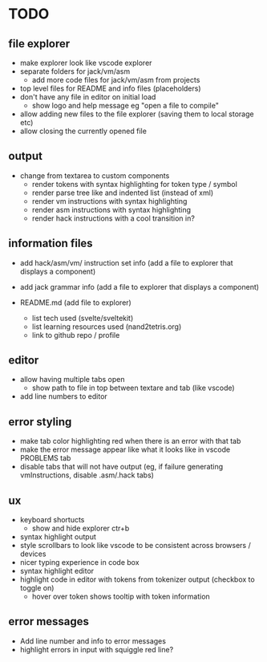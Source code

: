# TODO

## file explorer

- make explorer look like vscode explorer
- separate folders for jack/vm/asm
  - add more code files for jack/vm/asm from projects
- top level files for README and info files (placeholders)
- don't have any file in editor on initial load
  - show logo and help message eg "open a file to compile"
- allow adding new files to the file explorer (saving them to local storage etc)
- allow closing the currently opened file

## output

- change from textarea to custom components
  - render tokens with syntax highlighting for token type / symbol
  - render parse tree like and indented list (instead of xml)
  - render vm instructions with syntax highlighting
  - render asm instructions with syntax highlighting
  - render hack instructions with a cool transition in?

## information files

- add hack/asm/vm/ instruction set info (add a file to explorer that displays a component)
- add jack grammar info (add a file to explorer that displays a component)
- README.md (add file to explorer)

  - list tech used (svelte/sveltekit)
  - list learning resources used (nand2tetris.org)
  - link to github repo / profile

## editor

- allow having multiple tabs open
  - show path to file in top between textare and tab (like vscode)
- add line numbers to editor

## error styling

- make tab color highlighting red when there is an error with that tab
- make the error message appear like what it looks like in vscode PROBLEMS tab
- disable tabs that will not have output (eg, if failure generating vmInstructions, disable .asm/.hack tabs)

## ux

- keyboard shortucts
  - show and hide explorer ctr+b
- syntax highlight output
- style scrollbars to look like vscode to be consistent across browsers / devices
- nicer typing experience in code box
- syntax highlight editor
- highlight code in editor with tokens from tokenizer output (checkbox to toggle on)
  - hover over token shows tooltip with token information

## error messages

- Add line number and info to error messages
- highlight errors in input with squiggle red line?
